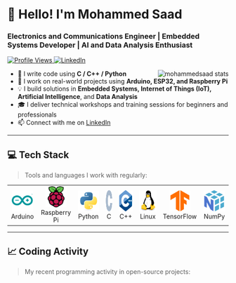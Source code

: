 <h1 align="left" id="mohammedsaad-title">👋 Hello! I'm Mohammed Saad</h1>
<h3 align="left">Electronics and Communications Engineer | Embedded Systems Developer | AI and Data Analysis Enthusiast</h3>

<p align="left">
  <a href="https://github.com/mohammedsaad">
    <img src="https://komarev.com/ghpvc/?username=mohammedsaad" alt="Profile Views" />
  </a>
  <a href="[https://www.linkedin.com/in/mohammedsaad]([https://www.linkedin.com/in/mohammed-saad-445774328/](https://www.linkedin.com/in/mohammed-saad-445774328/))">
    <img alt="LinkedIn" src="https://img.shields.io/badge/LinkedIn-Profile-blue?logo=linkedin">
  </a>
</p>

<a href="#mohammedsaad-title">
  <img src="https://raw.githubusercontent.com/mohammedsaad/github-stats-transparent/output/generated/overview.svg" alt="mohammedsaad stats" align="right" />
</a>

- 🔧 I write code using **C / C++ / Python**
- 🔬 I work on real-world projects using **Arduino, ESP32, and Raspberry Pi**
- 💡 I build solutions in **Embedded Systems, Internet of Things (IoT), Artificial Intelligence**, and **Data Analysis**
- 🎓 I deliver technical workshops and training sessions for beginners and professionals
- 📫 Connect with me on [LinkedIn](https://www.linkedin.com/in/mohammedsaad)

---

## 💻 Tech Stack

> Tools and languages I work with regularly:

<table>
  <tr>
    <td align="center" width="96">
      <img src="https://raw.githubusercontent.com/devicons/devicon/master/icons/arduino/arduino-original.svg" width="48" height="48" alt="Arduino" />
      <br>Arduino
    </td>
    <td align="center" width="96">
      <img src="https://raw.githubusercontent.com/devicons/devicon/master/icons/raspberrypi/raspberrypi-original.svg" width="48" height="48" alt="Raspberry Pi" />
      <br>Raspberry Pi
    </td>
    <td align="center" width="96">
      <img src="https://raw.githubusercontent.com/devicons/devicon/master/icons/python/python-original.svg" width="48" height="48" alt="Python" />
      <br>Python
    </td>
    <td align="center" width="96">
      <img src="https://raw.githubusercontent.com/devicons/devicon/master/icons/c/c-original.svg" width="48" height="48" alt="C" />
      <br>C
    </td>
    <td align="center" width="96">
      <img src="https://raw.githubusercontent.com/devicons/devicon/master/icons/cplusplus/cplusplus-original.svg" width="48" height="48" alt="C++" />
      <br>C++
    </td>
    <td align="center" width="96">
      <img src="https://raw.githubusercontent.com/devicons/devicon/master/icons/linux/linux-original.svg" width="48" height="48" alt="Linux" />
      <br>Linux
    </td>
    <td align="center" width="96">
      <img src="https://raw.githubusercontent.com/devicons/devicon/master/icons/tensorflow/tensorflow-original.svg" width="48" height="48" alt="TensorFlow" />
      <br>TensorFlow
    </td>
    <td align="center" width="96">
      <img src="https://raw.githubusercontent.com/devicons/devicon/master/icons/numpy/numpy-original.svg" width="48" height="48" alt="NumPy" />
      <br>NumPy
    </td>
  </tr>
</table>

---

## 📈 Coding Activity

> My recent programming activity in open-source projects:

<!-- prettier-ignore-start -->
<!-- START_SECTION:ascii_graph -->

